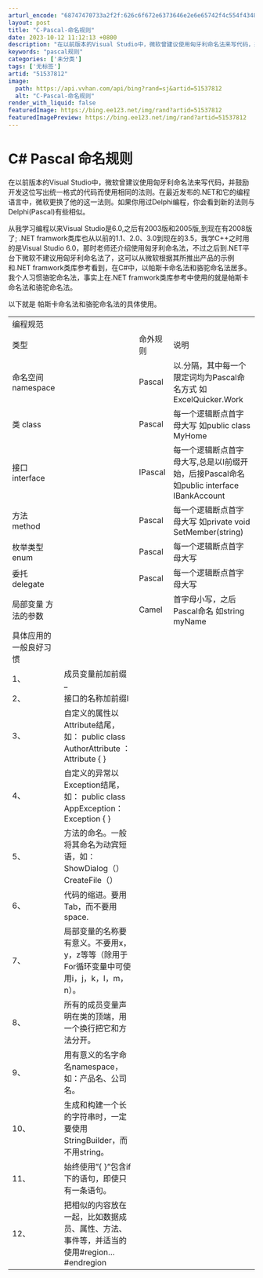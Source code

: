 ```yaml
---
arturl_encode: "68747470733a2f2f:626c6f672e6373646e2e6e65742f4c554f4348454e4c4f4e47:2f61727469636c652f64657461696c732f3531353337383132"
layout: post
title: "C-Pascal-命名规则"
date: 2023-10-12 11:12:13 +0800
description: "在以前版本的Visual Studio中，微软曾建议使用匈牙利命名法来写代码，并鼓励开发这位写出统一"
keywords: "pascal规则"
categories: ['未分类']
tags: ['无标签']
artid: "51537812"
image:
  path: https://api.vvhan.com/api/bing?rand=sj&artid=51537812
  alt: "C-Pascal-命名规则"
render_with_liquid: false
featuredImage: https://bing.ee123.net/img/rand?artid=51537812
featuredImagePreview: https://bing.ee123.net/img/rand?artid=51537812
---
```


# C# Pascal 命名规则

在以前版本的Visual Studio中，微软曾建议使用匈牙利命名法来写代码，并鼓励开发这位写出统一格式的代码而使用相同的法则。在最近发布的.NET和它的编程语言中，微软更换了他的这一法则。如果你用过Delphi编程，你会看到新的法则与Delphi(Pascal)有些相似。

从我学习编程以来Visual Studio是6.0,之后有2003版和2005版,到现在有2008版了; .NET framwork类库也从以前的1.1、2.0、3.0到现在的3.5，我学C++之时用的是Visual Studio 6.0，那时老师还介绍使用匈牙利命名法，不过之后到.NET平台下微软不建议用匈牙利命名法了，这可以从微软根据其所推出产品的示例和.NET framwork类库参考看到，在C#中，以帕斯卡命名法和骆驼命名法居多。我个人习惯骆驼命名法，事实上在.NET framwork类库参考中使用的就是帕斯卡命名法和骆驼命名法。

以下就是 帕斯卡命名法和骆驼命名法的具体使用。

|  |  |  |  |
| --- | --- | --- | --- |
| 编程规范 | | | |
| 类型 | | 命外规则 | 说明 |
| 命名空间 namespace | | Pascal | 以.分隔，其中每一个限定词均为Pascal命名方式 如ExcelQuicker.Work |
| 类 class | | Pascal | 每一个逻辑断点首字母大写  如public class MyHome |
| 接口 interface | | IPascal | 每一个逻辑断点首字母大写,总是以I前缀开始，后接Pascal命名  如public interface IBankAccount |
| 方法 method | | Pascal | 每一个逻辑断点首字母大写  如private void SetMember(string) |
| 枚举类型enum | | Pascal | 每一个逻辑断点首字母大写 |
| 委托 delegate | | Pascal | 每一个逻辑断点首字母大写 |
| 局部变量  方法的参数 | | Camel | 首字母小写，之后Pascal命名  如string myName |
| 具体应用的一般良好习惯 | | | |
| 1、 | 成员变量前加前缀 \_ | | |
| 2、 | 接口的名称加前缀I | | |
| 3、 | 自定义的属性以Attribute结尾，如：  public class AuthorAttribute ：Attribute  {  } | | |
| 4、 | 自定义的异常以Exception结尾，如：  public class AppException： Exception  {   } | | |
| 5、 | 方法的命名。一般将其命名为动宾短语，如：  ShowDialog（）  CreateFile（） | | |
| 6、 | 代码的缩进。要用Tab，而不要用space. | | |
| 7、 | 局部变量的名称要有意义。不要用x，y，z等等（除用于For循环变量中可使用i，j，k，l，m，n）。 | | |
| 8、 | 所有的成员变量声明在类的顶端，用一个换行把它和方法分开。 | | |
| 9、 | 用有意义的名字命名namespace，如：产品名、公司名。 | | |
| 10、 | 生成和构建一个长的字符串时，一定要使用StringBuilder，而不用string。 | | |
| 11、 | 始终使用”{ }”包含if下的语句，即使只有一条语句。 | | |
| 12、 | 把相似的内容放在一起，比如数据成员、属性、方法、事件等，并适当的使用#region…#endregion | | |